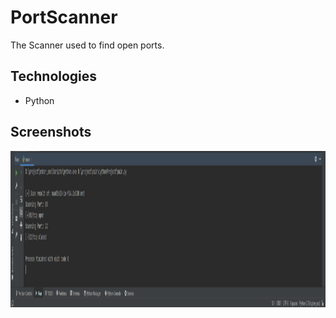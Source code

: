 # PortScanner
The Scanner used to find open ports.
  
## Technologies
  * Python

## Screenshots
<img src="/screenshots/Screenshot_1.png" width = 1000 height = 250>
